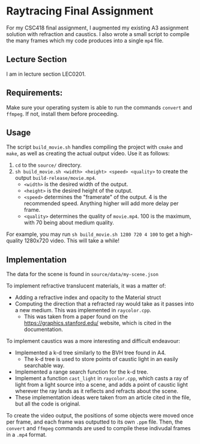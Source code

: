 # Raytracing Final Assignment

For my CSC418 final assignment, I augmented my existing A3 assignment solution with refraction and caustics. I also wrote a small script to compile the many frames which my code produces into a single `mp4` file.

## Lecture Section

I am in lecture section LEC0201.

## Requirements:

Make sure your operating system is able to run the commands `convert` and `ffmpeg`. If not, install them before proceeding.

## Usage

The script `build_movie.sh` handles compiling the project with `cmake` and `make`, as well as creating the actual output video. Use it as follows:

1. `cd` to the `source/` directory.
2. `sh build_movie.sh <width> <height> <speed> <quality>` to create the output `build-release/movie.mp4`.
	* `<width>` is the desired width of the output.
	* `<height>` is the desired height of the output.
	* `<speed>` determines the "framerate" of the output. 4 is the recommended speed. Anything higher will add more delay per frame.
	* `<quality>` determines the quality of `movie.mp4`. 100 is the maximum, with 70 being about medium quality.

For example, you may run `sh build_movie.sh 1280 720 4 100` to get a high-quality 1280x720 video. This will take a while!

## Implementation

The data for the scene is found in `source/data/my-scene.json`

To implement refractive translucent materials, it was a matter of:
* Adding a refractive index and opacity to the Material struct
* Computing the direction that a refracted ray would take as it passes into a new medium. This was implemented in `raycolor.cpp`.
	* This was taken from a paper found on the https://graphics.stanford.edu/ website, which is cited in the documentation.

To implement caustics was a more interesting and difficult endeavour:
* Implemented a k-d tree similarly to the BVH tree found in A4.
	* The k-d tree is used to store points of caustic light in an easily searchable way.
* Implemented a range search function for the k-d tree.
* Implement a function `cast_light` in `raycolor.cpp`, which casts a ray of light from a light source into a scene, and adds a point of caustic light wherever the ray lands as it reflects and refracts about the scene.
* These implementation ideas were taken from an article cited in the file, but all the code is original.

To create the video output, the positions of some objects were moved once per frame, and each frame was outputted to its own `.ppm` file. Then, the `convert` and `ffmpeg` commands are used to compile these indivudal frames in a `.mp4` format.
